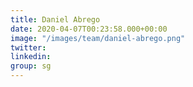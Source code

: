 ```yaml
---
title: Daniel Abrego
date: 2020-04-07T00:23:58.000+00:00
image: "/images/team/daniel-abrego.png"
twitter: 
linkedin: 
group: sg
---
```


